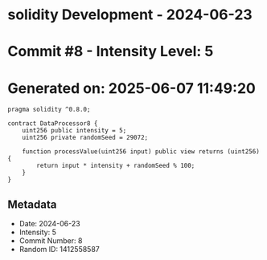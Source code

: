 ﻿# solidity Development - 2024-06-23
# Commit #8 - Intensity Level: 5
# Generated on: 2025-06-07 11:49:20
```solidity
pragma solidity ^0.8.0;

contract DataProcessor8 {
    uint256 public intensity = 5;
    uint256 private randomSeed = 29072;

    function processValue(uint256 input) public view returns (uint256) {
        return input * intensity + randomSeed % 100;
    }
}
```
## Metadata
- Date: 2024-06-23
- Intensity: 5
- Commit Number: 8
- Random ID: 1412558587
